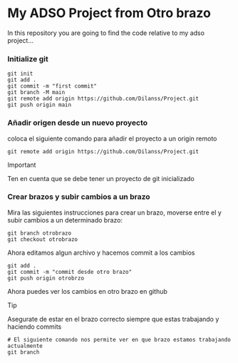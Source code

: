 

# My ADSO Project from Otro brazo

In this repository you are going to find the code relative to my adso project...


### Initialize git

```shell
git init
git add .
git commit -m "first commit"
git branch -M main
git remote add origin https://github.com/Dilanss/Project.git
git push origin main
```


### Añadir origen desde un nuevo proyecto 

coloca el siguiente comando para añadir el proyecto a un origin remoto 
```shell
git remote add origin https://github.com/Dilanss/Project.git
```

>[!IMPORTANT]
>Ten en cuenta que se debe tener un proyecto de git inicializado

### Crear brazos y subir cambios a un brazo

Mira las siguientes instrucciones para crear un brazo, moverse entre el y subir cambios a un determinado brazo:

```shell
git branch otrobrazo
git checkout otrobrazo
```

Ahora editamos algun archivo y hacemos commit a los cambios 
```shell
git add .
git commit -m "commit desde otro brazo"
git push origin otrobrzo
```

Ahora puedes ver los cambios en otro brazo en github
>[!TIP]
>Asegurate de estar en el brazo correcto siempre que estas trabajando y haciendo commits

```shell
# El siguiente comando nos permite ver en que brazo estamos trabajando actualmente
git branch 
```